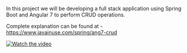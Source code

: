 In this project  we will be developing a full stack application using Spring Boot
and Angular 7 to perform CRUD operations.<br>

Complete explanation can be found at - https://www.javainuse.com/spring/ang7-crud

[![Watch the video](https://www.javainuse.com/ang4-you.JPG)](https://youtu.be/VrVC2imHhxk)
